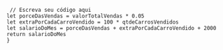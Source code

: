 ```function calculaSalario(qtdeCarrosVendidos, valorTotalVendas) {
 // Escreva seu código aqui
let porceDasVendas = valorTotalVendas * 0.05
let extraPorCadaCarroVendido = 100 * qtdeCarrosVendidos
let salarioDoMes = porceDasVendas + extraPorCadaCarroVendido + 2000
return salarioDoMes
}
```
